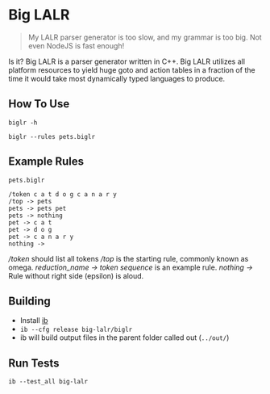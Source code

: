 Big LALR
========

> My LALR parser generator is too slow, and my grammar is too big. Not even NodeJS is fast enough!

Is it? Big LALR is a parser generator written in C++. Big LALR utilizes all platform resources to yield huge goto and action tables in a fraction of the time it would take most dynamically typed languages to produce.

## How To Use

`biglr -h`

`biglr --rules pets.biglr`

## Example Rules

`pets.biglr`

```
/token c a t d o g c a n a r y
/top -> pets
pets -> pets pet
pets -> nothing
pet -> c a t
pet -> d o g
pet -> c a n a r y
nothing ->
```

_/token_ should list all tokens
_/top_ is the starting rule, commonly known as omega.
_reduction_name -> token sequence_ is an example rule.
_nothing ->_ Rule without right side (epsilon) is aloud.

## Building

- Install [ib](https://github.com/JasonL9000/ib)
- `ib --cfg release big-lalr/biglr`
- ib will build output files in the parent folder called out (`../out/`)

## Run Tests

`ib --test_all big-lalr`